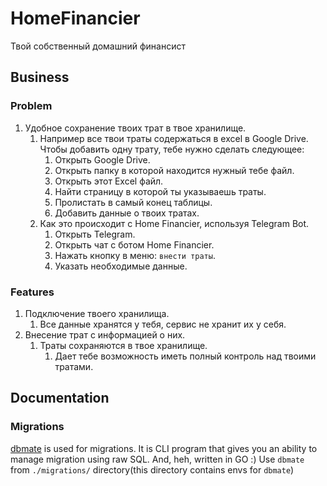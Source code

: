 # HomeFinancier
Твой собственный домашний финансист

## Business
### Problem
1. Удобное сохранение твоих трат в твое хранилище.
	1. Например все твои траты содержаться в excel в Google Drive. Чтобы добавить одну трату, тебе нужно сделать следующее:
		1. Открыть Google Drive.
		2. Открыть папку в которой находится нужный тебе файл.
		3. Открыть этот Excel файл.
		4. Найти страницу в которой ты указываешь траты.
		5. Пролистать в самый конец таблицы.
		6. Добавить данные о твоих тратах.
	2. Как это происходит с Home Financier, используя Telegram Bot.
		1. Открыть Telegram.
		2. Открыть чат с ботом Home Financier.
		3. Нажать кнопку в меню: `внести траты`.
		4. Указать необходимые данныe.

### Features
1. Подключение твоего хранилища.
	1. Все данные хранятся у тебя, сервис не хранит их у себя.
2. Внесение трат с информацией о них.
	1. Траты сохраняются в твое хранилище.
		1. Дает тебе возможность иметь полный контроль над твоими тратами.


## Documentation
### Migrations
[dbmate](https://github.com/amacneil/dbmate) is used for migrations. It is CLI program that gives you an ability to manage migration using raw SQL. And, heh, written in GO :)
Use `dbmate` from `./migrations/` directory(this directory contains envs for `dbmate`)

